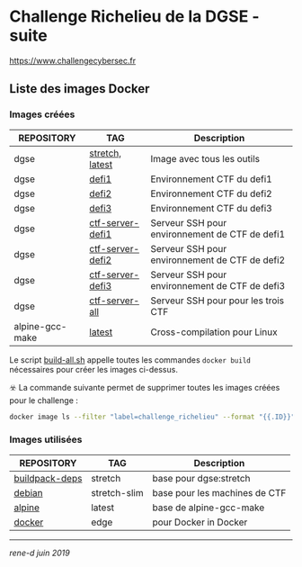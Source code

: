 # Challenge Richelieu de la DGSE - suite

https://www.challengecybersec.fr

## Liste des images Docker

### Images créées

REPOSITORY | TAG | Description
---------- | --- | -----------
dgse            | [stretch, latest](stretch/Dockefile)          | Image avec tous les outils
dgse            | [defi1](ctf/Dockerfile)                       | Environnement CTF du defi1
dgse            | [defi2](ctf/Dockerfile)                       | Environnement CTF du defi2
dgse            | [defi3](ctf/Dockerfile)                       | Environnement CTF du defi3
dgse            | [ctf-server-defi1](ctf-server/Dockerfile)     | Serveur SSH pour environnement de CTF de defi1
dgse            | [ctf-server-defi2](ctf-server/Dockerfile)     | Serveur SSH pour environnement de CTF de defi2
dgse            | [ctf-server-defi3](ctf-server/Dockerfile)     | Serveur SSH pour environnement de CTF de defi3
dgse            | [ctf-server-all](ctf-server/Dockerfile-all)   | Serveur SSH pour pour les trois CTF
alpine-gcc-make | [latest](gcc-make/Dockerfile)                 | Cross-compilation pour Linux

Le script [build-all.sh](build-all.sh) appelle toutes les commandes `docker build` nécessaires pour créer les images ci-dessus.

☣️ La commande suivante permet de supprimer toutes les images créées pour le challenge :

```bash
docker image ls --filter "label=challenge_richelieu" --format "{{.ID}}" --no-trunc | xargs docker rmi
```

### Images utilisées

REPOSITORY | TAG | Description
---------- | --- | -----------
[buildpack-deps](https://hub.docker.com/_/buildpack-deps/)  | stretch       | base pour dgse:stretch
[debian](https://hub.docker.com/_/debian/)                  | stretch-slim  | base pour les machines de CTF
[alpine](https://hub.docker.com/_/alpine/)                  | latest        | base de alpine-gcc-make
[docker](https://hub.docker.com/_/docker/)                  | edge          | pour Docker in Docker

---
*rene-d juin 2019*
